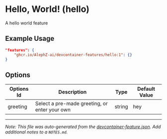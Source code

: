 
# Hello, World! (hello)

A hello world feature

## Example Usage

```json
"features": {
    "ghcr.io/AlephZ-ai/devcontainer-features/hello:1": {}
}
```

## Options

| Options Id | Description | Type | Default Value |
|-----|-----|-----|-----|
| greeting | Select a pre-made greeting, or enter your own | string | hey |



---

_Note: This file was auto-generated from the [devcontainer-feature.json](https://github.com/AlephZ-ai/devcontainer-features/blob/main/.devcontainer/features/src/hello/devcontainer-feature.json).  Add additional notes to a `NOTES.md`._
